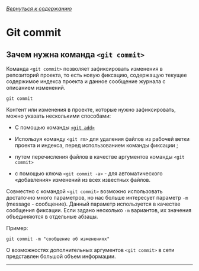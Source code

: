[*Вернуться к содержанию*](/readme.md)
# Git commit

## Зачем нужна команда `<git commit>`

Команда `<git commit>` позволяет зафиксировать изменения в репозиторий проекта, то есть новую фиксацию, содержащую текущее содержимое индекса проекта и данное сообщение журнала с описанием изменений.

```bash=
git commit
```

Контент или изменения в проекте, которые нужно зафиксировать, можно указать несколькими способами:

* С помощью команды [`<git add>`](/commands/git_add.md)

* Используя команду `<git rm>` для удаления файлов из рабочей ветки проекта и индекса, перед использованием команды фиксации ;

* путем перечисления файлов в качестве аргументов команды `<git commit>`

* с помощью ключа `<git commit -a>` - для автоматического «добавления» изменений из всех известных файлов.

Совместно с командой `<git commit>` возможно использовать достаточно много параметров, но нас больше интересует параметр `-m` (message - сообщение). Данный параметр используется в качестве сообщения фиксации. Если задано несколько `-m` вариантов, их значения объединяются в отдельные абзацы.

Пример:

```bash=
git commit -m "сообщение об изменениях"
```

О возможностях дополнительных аргументов `<git commit>` в сети представлен большой объем информации.

---